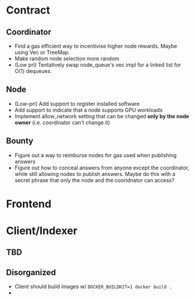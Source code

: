 
# Contract
## Coordinator
* Find a gas efficient way to incentivise higher node rewards. Maybe using Vec or TreeMap.
* Make random node selection more random
* (Low pri) Tentatively swap node_queue's vec impl for a linked list for O(1) dequeues.
## Node
* (Low-pri) Add support to register installed software
* Add support to indicate that a node supports GPU workloads
* Implement allow_network setting that can be changed **only by the node owner** (i.e. coordinator can't change it)
## Bounty
* Figure out a way to reimburse nodes for gas used when publishing answers
* Figure out how to conceal answers from anyone except the coordinator, while still allowing nodes to publish answers. Maybe do this with a secret phrase that only the node and the cooridnator can access?

# Frontend

# Client/Indexer
## TBD
## Disorganized
* Client should build images w/ `DOCKER_BUILDKIT=1 docker build .`
* 